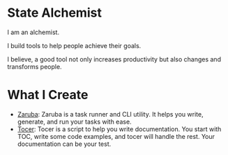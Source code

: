 # State Alchemist

I am an alchemist.

I build tools to help people achieve their goals. 

I believe, a good tool not only increases productivity but also changes and transforms people.

# What I Create

* [Zaruba](https://github.com/state-alchemists/zaruba): Zaruba is a task runner and CLI utility. It helps you write, generate, and run your tasks with ease.
* [Tocer](https://github.com/state-alchemists/tocer): Tocer is a script to help you write documentation. You start with TOC, write some code examples, and tocer will handle the rest. Your documentation can be your test.
